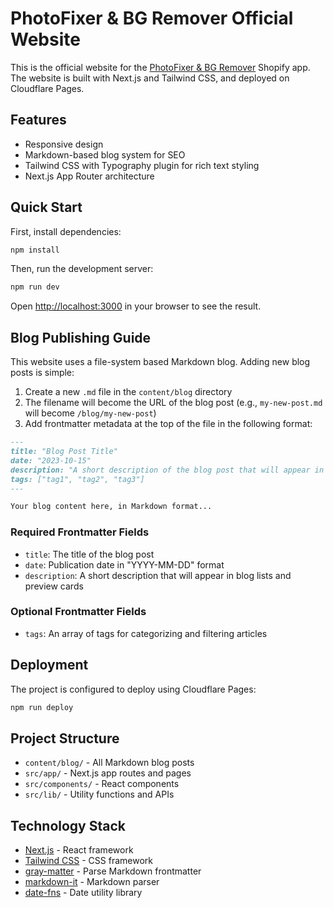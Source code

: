 # PhotoFixer & BG Remover Official Website

This is the official website for the [PhotoFixer & BG Remover](https://apps.shopify.com/image-precision-ai) Shopify app. The website is built with Next.js and Tailwind CSS, and deployed on Cloudflare Pages.

## Features

- Responsive design
- Markdown-based blog system for SEO
- Tailwind CSS with Typography plugin for rich text styling
- Next.js App Router architecture

## Quick Start

First, install dependencies:

```bash
npm install
```

Then, run the development server:

```bash
npm run dev
```

Open [http://localhost:3000](http://localhost:3000) in your browser to see the result.

## Blog Publishing Guide

This website uses a file-system based Markdown blog. Adding new blog posts is simple:

1. Create a new `.md` file in the `content/blog` directory
2. The filename will become the URL of the blog post (e.g., `my-new-post.md` will become `/blog/my-new-post`)
3. Add frontmatter metadata at the top of the file in the following format:

```markdown
---
title: "Blog Post Title"
date: "2023-10-15"
description: "A short description of the blog post that will appear in blog lists"
tags: ["tag1", "tag2", "tag3"]
---

Your blog content here, in Markdown format...
```

### Required Frontmatter Fields

- `title`: The title of the blog post
- `date`: Publication date in "YYYY-MM-DD" format
- `description`: A short description that will appear in blog lists and preview cards

### Optional Frontmatter Fields

- `tags`: An array of tags for categorizing and filtering articles

## Deployment

The project is configured to deploy using Cloudflare Pages:

```bash
npm run deploy
```

## Project Structure

- `content/blog/` - All Markdown blog posts
- `src/app/` - Next.js app routes and pages
- `src/components/` - React components
- `src/lib/` - Utility functions and APIs

## Technology Stack

- [Next.js](https://nextjs.org/) - React framework
- [Tailwind CSS](https://tailwindcss.com/) - CSS framework
- [gray-matter](https://github.com/jonschlinkert/gray-matter) - Parse Markdown frontmatter
- [markdown-it](https://github.com/markdown-it/markdown-it) - Markdown parser
- [date-fns](https://date-fns.org/) - Date utility library
